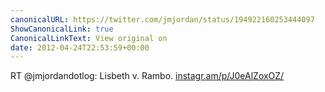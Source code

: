 ```yaml
---
canonicalURL: https://twitter.com/jmjordan/status/194922160253444097
ShowCanonicalLink: true
CanonicalLinkText: View original on
date: 2012-04-24T22:53:59+00:00
---
```

RT @jmjordandotlog: Lisbeth v. Rambo. [instagr.am/p/J0eAlZoxOZ/](http://instagr.am/p/J0eAlZoxOZ/)